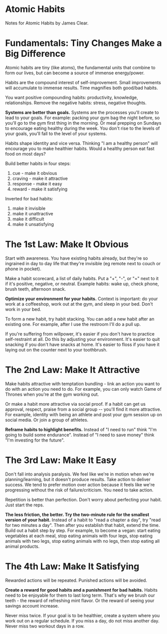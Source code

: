 # Atomic Habits

Notes for Atomic Habits by James Clear.

# Fundamentals: Tiny Changes Make a Big Difference

Atomic habits are tiny (like atoms), the fundamental units that combine to form our lives,
but can become a source of immense energy/power.

Habits are the compound interest of self-improvement. Small improvements will accumulate to immense
results. Time magnifies both good/bad habits.

You want positive compounding habits: productivity, knowledge, relationships. Remove the negative
habits: stress, negative thoughts.

**Systems are better than goals.** Systems are the processes you'll create to lead to your goals.
For example: packing your gym bag the night before, so you'll go to the gym first thing in the
morning. Or meal prepping on Sundays to encourage eating healthy during the week. You don't rise
to the levels of your goals, you'll fall to the level of your systems.

Habits shape identity and vice versa. Thinking "I am a healthy person" will encourage you to make
healthier habits. Would a healthy person eat fast food on most days?

Build better habits in four steps:

1. cue - make it obvious
2. craving - make it attractive
3. response - make it easy
4. reward - make it satisfying

Inverted for bad habits:

1. make it invisible
2. make it unattractive
3. make it difficult
4. make it unsatisfying

# The 1st Law: Make It Obvious

Start with awareness. You have existing habits already, but they're so ingrained in day to day life
that they're invisible (eg remote next to couch or phone in pocket).

Make a habit scorecard, a list of daily habits. Put a "+", "-", or "=" next to it if it's positive,
negative, or neutral. Example habits: wake up, check phone, brush teeth, afternoon snack.

**Optimize your environment for your habits.** Context is important: do your work at a coffeeshop,
work out at the gym, and sleep in your bed. Don't work in your bed.

To form a new habit, try habit stacking. You can add a new habit after an existing one. For example,
after I use the restroom I'll do a pull up.

If you're suffering from willpower, it's easier if you don't have to practice self-restraint at all.
Do this by adjusting your environment. It's easier to quit snacking if you don't have snacks at home.
It's easier to floss if you have it laying out on the counter next to your toothbrush.

# The 2nd Law: Make It Attractive

Make habits attractive with temptation bundling - link an action you want to do with an action you
need to do. For example, you can only watch Game of Thrones when you're at the gym working out.

Or make a habit more attractive via social proof. If a habit can get us approval, respect, praise
from a social group -- you'll find it more attractive. For example, identity with being an athlete
and post your gym session up on social media. Or join a group of athletes.

**Reframe habits to highlight benefits.** Instead of "I need to run" think "I'm going to build some
endurance". Instead of "I need to save money" think "I'm investing for the future".

# The 3rd Law: Make It Easy

Don't fall into analysis paralysis. We feel like we're in motion when we're planning/learning, but
it doesn't produce results. Take action to deliver success. We tend to prefer motion over action
because it feels like we're progressing without the risk of failure/criticism. You need to take action.

Repetition is better than perfection. Don't worry about perfecting your habit. Just start the reps.

**The less friction, the better. Try the two-minute rule for the smallest version of your habit.**
Instead of a habit to "read a chapter a day", try "read for two minutes a day". Then after you
establish that habit, extend the time. Build out a habit step by step. For example, to become a
vegan: start eating vegetables at each meal, stop eating animals with four legs, stop eating
animals with two legs, stop eating animals with no legs, then stop eating all animal products.

# The 4th Law: Make It Satisfying

Rewarded actions will be repeated. Punished actions will be avoided.

**Create a reward for good habits and a punishment for bad habits.** Habits need to be enjoyable for
them to last long term. That's why we brush our teeth - the reward of refreshing mint flavor. Or
the reward of seeing your savings account increase.

Never miss twice. If your goal is to be healthier, create a system where you work out on a regular
schedule. If you miss a day, do not miss another day. Never miss two workout days in a row.
